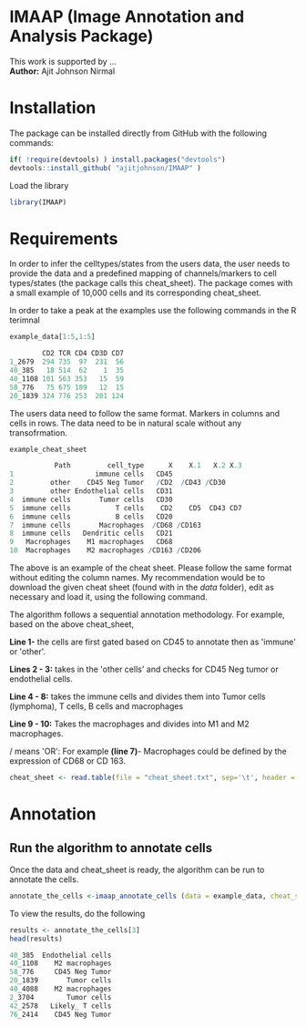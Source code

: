 # IMAAP (Image Annotation and Analysis Package)
This work is supported by ... <br>
**Author:** Ajit Johnson Nirmal
# Installation
The package can be installed directly from GitHub with the following commands:
```R
if( !require(devtools) ) install.packages("devtools")
devtools::install_github( "ajitjohnson/IMAAP" )
```

Load the library
```R
library(IMAAP)
```
# Requirements
In order to infer the celltypes/states from the users data, the user needs to provide the data and a predefined mapping of channels/markers to cell types/states (the package calls this cheat_sheet). The package comes with a small example of 10,000 cells and its corresponding cheat_sheet.

In order to take a peak at the examples use the following commands in the R terimnal

```R
example_data[1:5,1:5]

        CD2 TCR CD4 CD3D CD7
1_2679  294 735  97  231  56
40_385   18 514  62    1  35
40_1108 101 563 353   15  59
58_776   75 675 189   12  15
20_1839 324 776 253  201 124

```
The users data need to follow the same format. Markers in columns and cells in rows. The data need to be in natural scale without any transofrmation.

```R
example_cheat_sheet

           Path         cell_type      X    X.1   X.2 X.3
1                    immune cells   CD45                 
2         other    CD45 Neg Tumor   /CD2  /CD43 /CD30    
3         other Endothelial cells   CD31                 
4  immune cells       Tumor cells   CD30                 
5  immune cells           T cells    CD2    CD5  CD43 CD7
6  immune cells           B cells   CD20                 
7  immune cells       Macrophages  /CD68 /CD163          
8  immune cells   Dendritic cells   CD21                 
9   Macrophages    M1 macrophages   CD68                 
10  Macrophages    M2 macrophages /CD163 /CD206 

```
The above is an example of the cheat sheet. Please follow the same format without editing the column names. My recommendation would be to download the given cheat sheet (found with in the *data* folder), edit as necessary and load it, using the following command.

The algorithm follows a sequential annotation methodology. For example, based on the above cheat_sheet, 

**Line 1-** the cells are first gated based on CD45 to annotate then as 'immune' or 'other'. 

**Lines 2 - 3:** takes in the 'other cells' and checks for CD45 Neg tumor or endothelial cells. 

**Line 4 - 8:** takes the immune cells and divides them into Tumor cells (lymphoma), T cells, B cells and macrophages

**Line 9 - 10:** Takes the macrophages and divides into M1 and M2 macrophages.

/ means 'OR': For example **(line 7)**- Macrophages could be defined by the expression of CD68 or CD 163.

```R
cheat_sheet <- read.table(file = "cheat_sheet.txt", sep='\t', header = T, stringsAsFactors=FALSE)
```

# Annotation
## Run the algorithm to annotate cells
Once the data and cheat_sheet is ready, the algorithm can be run to annotate the cells.

```R
annotate_the_cells <-imaap_annotate_cells (data = example_data, cheat_sheet = example_cheat_sheet, SD = 3) 
```

To view the results, do the following

```R
results <- annotate_the_cells[3]
head(results)

40_385  Endothelial cells
40_1108    M2 macrophages
58_776     CD45 Neg Tumor
20_1839       Tumor cells
40_4088    M2 macrophages
2_3704        Tumor cells
42_2578   Likely_ T cells
76_2414    CD45 Neg Tumor
```






